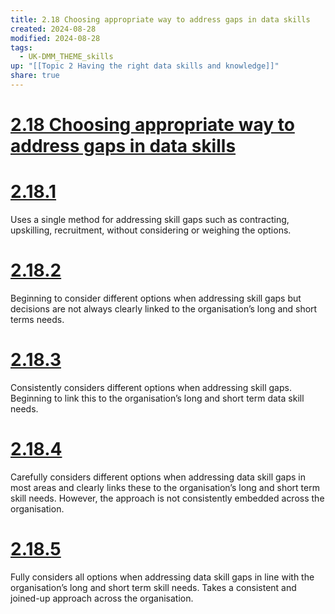 ```yaml
---
title: 2.18 Choosing appropriate way to address gaps in data skills
created: 2024-08-28
modified: 2024-08-28
tags:
  - UK-DMM_THEME_skills
up: "[[Topic 2 Having the right data skills and knowledge]]"
share: true
---
```

# [2.18 Choosing appropriate way to address gaps in data skills](2.18%20Choosing%20appropriate%20way%20to%20address%20gaps%20in%20data%20skills.md)
# [2.18.1](2.18.1.md)

Uses a single method for addressing skill gaps such as contracting, upskilling, recruitment, without considering or weighing the options.

# [2.18.2](2.18.2.md)

Beginning to consider different options when addressing skill gaps but decisions are not always clearly linked to the organisation’s long and short terms needs.

# [2.18.3](2.18.3.md)

Consistently considers different options when addressing skill gaps. Beginning to link this to the organisation’s long and short term data skill needs.

# [2.18.4](2.18.4.md)

Carefully considers different options when addressing data skill gaps in most areas and clearly links these to the organisation’s long and short term skill needs. However, the approach is not consistently embedded across the organisation.

# [2.18.5](2.18.5.md)

Fully considers all options when addressing data skill gaps in line with the organisation’s long and short term skill needs. Takes a consistent and joined-up approach across the organisation.
